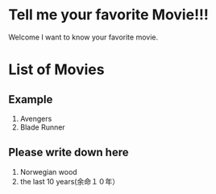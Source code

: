# Tell me your favorite Movie!!!
Welcome I want to know your favorite movie.


# List of Movies
## Example
1.  Avengers
2.  Blade Runner
## Please write down here
1. Norwegian wood
2. the last 10 years(余命１０年）
